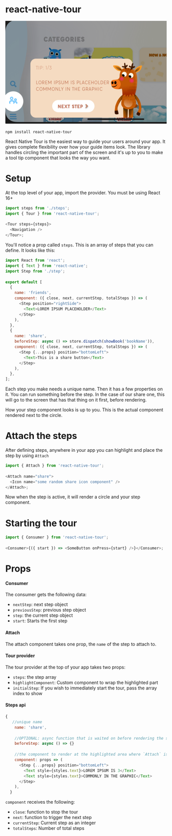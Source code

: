 # react-native-tour

![Example](/img/example.png)

```
npm install react-native-tour
```

React Native Tour is the easiest way to guide your users around your app. It gives complete flexibility over how your guide items look. The library handles circling the important part of the screen and it's up to you to make a tool tip component that looks the way you want.

# Setup

At the top level of your app, import the provider. You must be using React 16+

```js
import steps from './steps';
import { Tour } from 'react-native-tour';

<Tour steps={steps}>
  <Navigation />
</Tour>;
```

You'll notice a prop called `steps`. This is an array of steps that you can define. It looks like this:

```js
import React from 'react';
import { Text } from 'react-native';
import Step from './step';

export default [
  {
    name: 'friends',
    component: ({ close, next, currentStep, totalSteps }) => (
      <Step position="rightSide">
        <Text>LOREM IPSUM PLACEHOLDER</Text>
      </Step>
    ),
  },
  {
    name: 'share',
    beforeStep: async () => store.dispatch(showBook('bookName')),
    component: ({ close, next, currentStep, totalSteps }) => (
      <Step {...props} position="bottomLeft">
        <Text>This is a share button</Text>
      </Step>
    ),
  },
];
```

Each step you make needs a unique name. Then it has a few properties on it. You can run something before the step. In the case of our share one, this will go to the screen that has that thing on it first, before rendering.

How your step component looks is up to you. This is the actual component rendered next to the circle.

# Attach the steps

After defining steps, anywhere in your app you can highlight and place the step by using `Attach`

```js
import { Attach } from 'react-native-tour';

<Attach name="share">
  <Icon name="some random share icon component" />
</Attach>;
```

Now when the step is active, it will render a circle and your step component.

# Starting the tour

```js
import { Consumer } from 'react-native-tour';

<Consumer>{({ start }) => <SomeButton onPress={start} />}</Consumer>;
```

# Props

#### Consumer

The consumer gets the following data:

- `nextStep`: next step object
- `previousStep`: previous step object
- `step`: the current step object
- `start`: Starts the first step

#### Attach

The attach component takes one prop, the `name` of the step to attach to.

#### Tour provider

The tour provider at the top of your app takes two props:

- `steps`: the step array
- `highlightComponent`: Custom component to wrap the highlighted part
- `initialStep`: If you wish to immediately start the tour, pass the array index to show

#### Steps api

```js
{
   //unique name
    name: 'share',

    //OPTIONAL: async function that is waited on before rendering the step
    beforeStep: async () => {}

    //the component to render at the highlighted area where `Attach` is located
    component: props => (
      <Step {...props} position="bottomLeft">
        <Text style={styles.text}>LOREM IPSUM IS 3</Text>
        <Text style={styles.text}>COMMONLY IN THE GRAPHIC</Text>
      </Step>
    ),
  }
```

`component` receives the following:

- `close`: function to stop the tour
- `next`: function to trigger the next step
- `currentStep`: Current step as an integer
- `totalSteps`: Number of total steps
